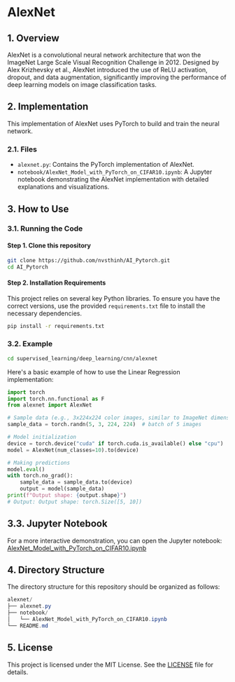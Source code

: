 # AlexNet

## 1. Overview
AlexNet is a convolutional neural network architecture that won the ImageNet Large Scale Visual Recognition Challenge in 2012. Designed by Alex Krizhevsky et al., AlexNet introduced the use of ReLU activation, dropout, and data augmentation, significantly improving the performance of deep learning models on image classification tasks.

## 2. Implementation
This implementation of AlexNet uses PyTorch to build and train the neural network.

### 2.1. Files
- `alexnet.py`: Contains the PyTorch implementation of AlexNet.
- `notebook/AlexNet_Model_with_PyTorch_on_CIFAR10.ipynb`: A Jupyter notebook demonstrating the AlexNet implementation with detailed explanations and visualizations.

## 3. How to Use
### 3.1. Running the Code
#### Step 1. Clone this repository
```bash
git clone https://github.com/nvsthinh/AI_Pytorch.git
cd AI_Pytorch
```
#### Step 2. Installation Requirements
This project relies on several key Python libraries. To ensure you have the correct versions, use the provided `requirements.txt` file to install the necessary dependencies.
```bash
pip install -r requirements.txt
```

### 3.2. Example
```bash
cd supervised_learning/deep_learning/cnn/alexnet
```
Here's a basic example of how to use the Linear Regression implementation:
```python
import torch
import torch.nn.functional as F
from alexnet import AlexNet

# Sample data (e.g., 3x224x224 color images, similar to ImageNet dimensions)
sample_data = torch.randn(5, 3, 224, 224)  # batch of 5 images

# Model initialization
device = torch.device("cuda" if torch.cuda.is_available() else "cpu")
model = AlexNet(num_classes=10).to(device)

# Making predictions
model.eval()
with torch.no_grad():
    sample_data = sample_data.to(device)
    output = model(sample_data)
print(f"Output shape: {output.shape}")
# Output: Output shape: torch.Size([5, 10])
```
## 3.3. Jupyter Notebook
For a more interactive demonstration, you can open the Jupyter notebook: [AlexNet_Model_with_PyTorch_on_CIFAR10.ipynb](https://github.com/nvsthinh/AI_Pytorch/blob/main/supervised_learning/deep_learning/cnn/alexnet/notebook/AlexNet_Model_with_PyTorch_on_CIFAR10.ipynb)

## 4. Directory Structure
The directory structure for this repository should be organized as follows:
```csharp
alexnet/
├── alexnet.py
├── notebook/
│   └── AlexNet_Model_with_PyTorch_on_CIFAR10.ipynb
└── README.md
```

## 5. License
This project is licensed under the MIT License. See the [LICENSE](https://github.com/nvsthinh/AI_Pytorch/blob/main/LICENSE) file for details.